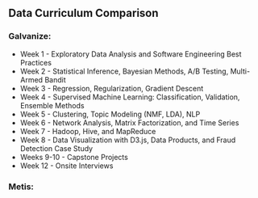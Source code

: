 ## Data Curriculum Comparison


### Galvanize:

- Week 1 - Exploratory Data Analysis and Software Engineering Best Practices
- Week 2 - Statistical Inference, Bayesian Methods, A/B Testing, Multi-Armed Bandit
- Week 3 - Regression, Regularization, Gradient Descent
- Week 4 - Supervised Machine Learning: Classification, Validation, Ensemble Methods
- Week 5 - Clustering, Topic Modeling (NMF, LDA), NLP
- Week 6 - Network Analysis, Matrix Factorization, and Time Series
- Week 7 - Hadoop, Hive, and MapReduce
- Week 8 - Data Visualization with D3.js, Data Products, and Fraud Detection Case Study
- Weeks 9-10 - Capstone Projects
- Week 12 - Onsite Interviews


### Metis:

